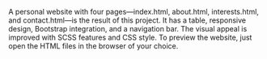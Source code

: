 A personal website with four pages—index.html, about.html, interests.html, and contact.html—is the result of this project. 
It has a table, responsive design, Bootstrap integration, and a navigation bar. 
The visual appeal is improved with SCSS features and CSS style. 
To preview the website, just open the HTML files in the browser of your choice.
